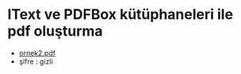 # IText ve PDFBox kütüphaneleri ile pdf oluşturma
* [ornek2.pdf](https://github.com/alierqul/PDFBox_Example/raw/master/ornek2.pdf)
* şifre : gizli
